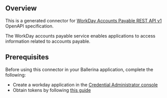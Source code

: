 ## Overview
This is a generated connector for [WorkDay Accounts Payable REST API v1](https://community.workday.com/sites/default/files/file-hosting/restapi/index.html) OpenAPI specification.

The WorkDay accounts payable service enables applications to access information related to accounts payable.
  
 
## Prerequisites
 
Before using this connector in your Ballerina application, complete the following:
 
* Create a workday application in the [Credential Administrator console](https://credentials.workday.com/docs/cred-admin)
* Obtain tokens by following [this guide](https://credentials.workday.com/docs/getting-started/)
